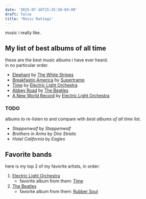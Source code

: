 ```yaml
---
date: '2025-07-16T15:35:50-04:00'
draft: false
title: 'Music Ratings'
---
```

music i really like.

<!--more-->

## My list of best albums of all time
these are the best music albums i have ever heard.  
in no particular order.

- [Elephant](https://open.spotify.com/album/6D9urpsOWWKtYvF6PaorGE?si=P654ycK_S0O-gQkLKgAA4g%0A)
  by [The White Stripes](https://en.wikipedia.org/wiki/The_White_Stripes)
- [Breakfastin America](https://open.spotify.com/album/7i75GRwJbhDDiLi2uQHTtZ?si=9j7hXiCoSDWl9IrfILN01A)
  by [Supertramp](https://en.wikipedia.org/wiki/Supertramp)
- [Time](https://open.spotify.com/album/4k1GJg2poyo6hwWLqJn9C2?si=CBcGXM0QTQiC8c8t9Zhb1Q)
  by [Electric Light Orchestra](https://en.wikipedia.org/wiki/Electric_Light_Orchestra)
- [Abbey Road](https://open.spotify.com/album/0ETFjACtuP2ADo6LFhL6HN?si=29RwymdcQUKhxMhQAXN1hQ)
  by [The Beatles](https://en.wikipedia.org/wiki/The_Beatles)
- [A New World Record](https://open.spotify.com/album/7a35UzxXYuKQGMGImyB0Un?si=Vc2s9ooIQx6Gf9Hv5K9i4Q)
  by [Electric Light Orchestra](https://en.wikipedia.org/wiki/Electric_Light_Orchestra)

### TODO
albums to re-listen to and compare with _best albums of all time_ list.

- _Steppenwolf_ by _Steppenwolf_
- _Brothers in Arms_ by _Dire Straits_
- _Hotel California_ by _Eagles_

## Favorite bands
here is my top 2 of my favorite artists, in order:

1. [Electric Light Orchestra](https://en.wikipedia.org/wiki/Electric_Light_Orchestra)
    - favorite album from them: [Time](https://open.spotify.com/album/4k1GJg2poyo6hwWLqJn9C2)
2. [The Beatles](https://en.wikipedia.org/wiki/The_Beatles)
    - favorite album from them: [Rubber Soul](https://open.spotify.com/album/50o7kf2wLwVmOTVYJOTplm)
